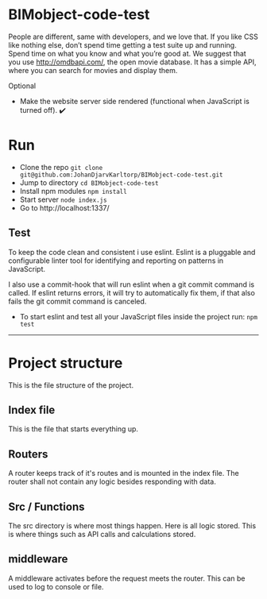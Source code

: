 # BIMobject-code-test
People are different, same with developers, and we love that. If you like CSS like nothing else, don’t spend time getting a test suite up and running. Spend time on what you know and what you’re good at. We suggest that you use http://omdbapi.com/, the open movie database. It has a simple API, where you can search for movies and display them.

Optional
- Make the website server side rendered (functional when JavaScript is turned off). :heavy_check_mark:

# Run
- Clone the repo `git clone git@github.com:JohanDjarvKarltorp/BIMobject-code-test.git`
- Jump to directory `cd BIMobject-code-test`
- Install npm modules `npm install`
- Start server `node index.js`
- Go to http://localhost:1337/

## Test
To keep the code clean and consistent i use eslint. Eslint is a pluggable and configurable linter tool for identifying and reporting on patterns in JavaScript.

I also use a commit-hook that will run eslint when a git commit command is called. If eslint returns errors, it will try to automatically fix them, if that also fails the git commit command is canceled.
- To start eslint and test all your JavaScript files inside the project run: `npm test`

---

# Project structure
This is the file structure of the project.

## Index file
This is the file that starts everything up.

## Routers
A router keeps track of it's routes and is mounted in the index file. The router shall not contain any logic
besides responding with data.

## Src / Functions
The src directory is where most things happen. Here is all logic stored.
This is where things such as API calls and calculations stored.

## middleware
A middleware activates before the request meets the router. This can be used to log
to console or file.
